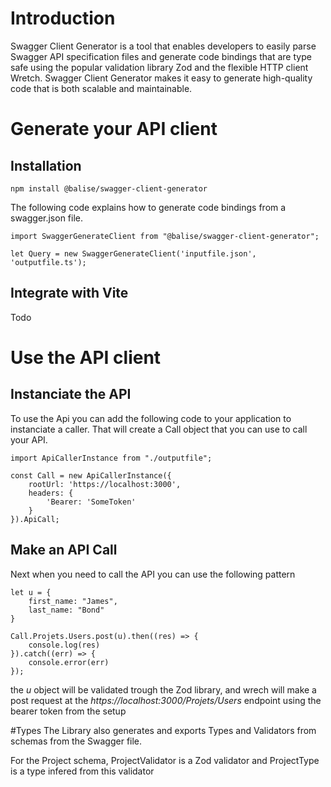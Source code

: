 # Introduction

Swagger Client Generator is a tool that enables developers to easily parse Swagger API specification files and generate code bindings that are type safe using the popular validation library Zod and the flexible HTTP client Wretch. Swagger Client Generator makes it easy to generate high-quality code that is both scalable and maintainable. 

# Generate your API client

## Installation


    npm install @balise/swagger-client-generator

The following code explains how to generate code bindings from a swagger.json file.

    import SwaggerGenerateClient from "@balise/swagger-client-generator";

    let Query = new SwaggerGenerateClient('inputfile.json', 'outputfile.ts');

## Integrate with Vite 

Todo


# Use the API client

## Instanciate the API
To use the Api you can add the following code to your application to instanciate a caller. That will create a Call object that you can use to call your API.

    import ApiCallerInstance from "./outputfile";

    const Call = new ApiCallerInstance({
        rootUrl: 'https://localhost:3000',
        headers: {
            'Bearer: 'SomeToken'
        }
    }).ApiCall;


## Make an API Call
Next when you need to call the API you can use the following pattern

    let u = {
        first_name: "James", 
        last_name: "Bond"
    }

    Call.Projets.Users.post(u).then((res) => {
        console.log(res)
    }).catch((err) => {
        console.error(err)
    });

the *u* object will be validated trough the Zod library, and wrech will make a post request at the *https://localhost:3000/Projets/Users* endpoint using the bearer token from the setup

#Types
The Library also generates and exports Types and Validators from schemas from the Swagger file. 

For the Project schema, ProjectValidator is a Zod validator and ProjectType is a type infered from this validator
